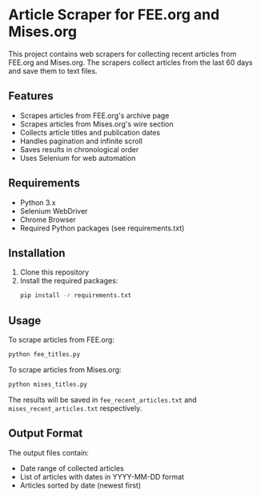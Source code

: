 # Article Scraper for FEE.org and Mises.org

This project contains web scrapers for collecting recent articles from FEE.org and Mises.org. The scrapers collect articles from the last 60 days and save them to text files.

## Features

- Scrapes articles from FEE.org's archive page
- Scrapes articles from Mises.org's wire section
- Collects article titles and publication dates
- Handles pagination and infinite scroll
- Saves results in chronological order
- Uses Selenium for web automation

## Requirements

- Python 3.x
- Selenium WebDriver
- Chrome Browser
- Required Python packages (see requirements.txt)

## Installation

1. Clone this repository
2. Install the required packages:
   ```bash
   pip install -r requirements.txt
   ```

## Usage

To scrape articles from FEE.org:
```bash
python fee_titles.py
```

To scrape articles from Mises.org:
```bash
python mises_titles.py
```

The results will be saved in `fee_recent_articles.txt` and `mises_recent_articles.txt` respectively.

## Output Format

The output files contain:
- Date range of collected articles
- List of articles with dates in YYYY-MM-DD format
- Articles sorted by date (newest first) 